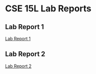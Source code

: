 # CSE 15L Lab Reports

## Lab Report 1
[Lab Report 1](https://shoumilsarkar.github.io/cse15l-lab-reports/lab-report-1-week-2.html)


## Lab Report 2
[Lab Report 2](https://shoumilsarkar.github.io/cse15l-lab-reports/lab-report-2-week-4.html)

